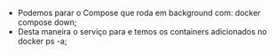 * Podemos parar o Compose que roda em background com: docker compose down;
* Desta maneira o serviço para e temos os containers adicionados no docker ps -a;
